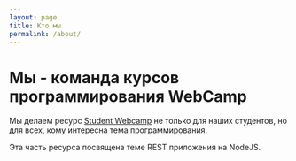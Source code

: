 ```yaml
---
layout: page
title: Кто мы
permalink: /about/
---
```


# Мы - команда курсов программирования WebCamp

Мы делаем ресурс [Student Webcamp]({{site.baseurl}}) не только для наших студентов, но для всех, кому интересна тема программирования.

Эта часть ресурса посвящена теме REST приложения на NodeJS.






